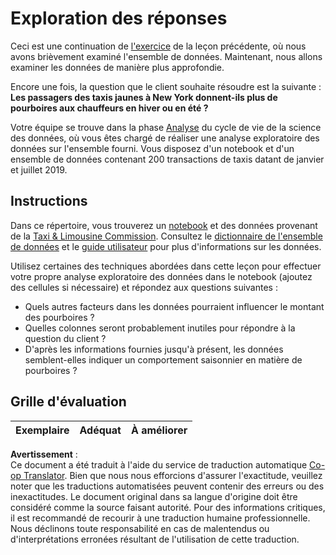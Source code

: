 <!--
CO_OP_TRANSLATOR_METADATA:
{
  "original_hash": "fcc7547171f4530f159676dd73ed772e",
  "translation_date": "2025-08-25T17:48:09+00:00",
  "source_file": "4-Data-Science-Lifecycle/15-analyzing/assignment.md",
  "language_code": "fr"
}
-->
# Exploration des réponses

Ceci est une continuation de [l'exercice](../14-Introduction/assignment.md) de la leçon précédente, où nous avons brièvement examiné l'ensemble de données. Maintenant, nous allons examiner les données de manière plus approfondie.

Encore une fois, la question que le client souhaite résoudre est la suivante : **Les passagers des taxis jaunes à New York donnent-ils plus de pourboires aux chauffeurs en hiver ou en été ?**

Votre équipe se trouve dans la phase [Analyse](README.md) du cycle de vie de la science des données, où vous êtes chargé de réaliser une analyse exploratoire des données sur l'ensemble fourni. Vous disposez d'un notebook et d'un ensemble de données contenant 200 transactions de taxis datant de janvier et juillet 2019.

## Instructions

Dans ce répertoire, vous trouverez un [notebook](../../../../4-Data-Science-Lifecycle/15-analyzing/assignment.ipynb) et des données provenant de la [Taxi & Limousine Commission](https://docs.microsoft.com/en-us/azure/open-datasets/dataset-taxi-yellow?tabs=azureml-opendatasets). Consultez le [dictionnaire de l'ensemble de données](https://www1.nyc.gov/assets/tlc/downloads/pdf/data_dictionary_trip_records_yellow.pdf) et le [guide utilisateur](https://www1.nyc.gov/assets/tlc/downloads/pdf/trip_record_user_guide.pdf) pour plus d'informations sur les données.

Utilisez certaines des techniques abordées dans cette leçon pour effectuer votre propre analyse exploratoire des données dans le notebook (ajoutez des cellules si nécessaire) et répondez aux questions suivantes :

- Quels autres facteurs dans les données pourraient influencer le montant des pourboires ?
- Quelles colonnes seront probablement inutiles pour répondre à la question du client ?
- D'après les informations fournies jusqu'à présent, les données semblent-elles indiquer un comportement saisonnier en matière de pourboires ?

## Grille d'évaluation

Exemplaire | Adéquat | À améliorer
--- | --- | ---

**Avertissement** :  
Ce document a été traduit à l'aide du service de traduction automatique [Co-op Translator](https://github.com/Azure/co-op-translator). Bien que nous nous efforcions d'assurer l'exactitude, veuillez noter que les traductions automatisées peuvent contenir des erreurs ou des inexactitudes. Le document original dans sa langue d'origine doit être considéré comme la source faisant autorité. Pour des informations critiques, il est recommandé de recourir à une traduction humaine professionnelle. Nous déclinons toute responsabilité en cas de malentendus ou d'interprétations erronées résultant de l'utilisation de cette traduction.